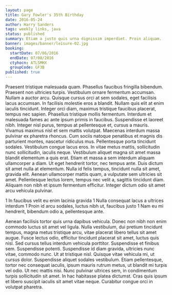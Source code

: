 ```yaml
---
layout: page
title: Gary Fowler's 35th Birthday
date: 2016-05-24
author: Harry Sanders
tags: weekly links, java
status: published
summary: Etiam a justo quis urna dignissim imperdiet. Proin aliquam.
banner: images/banner/leisure-02.jpg
booking:
  startDate: 07/06/2016
  endDate: 07/08/2016
  ctyhocn: ATLSMHX
  groupCode: GF3B
published: true
---
```

Praesent tristique malesuada quam. Phasellus faucibus fringilla bibendum. Praesent non ultricies turpis. Vestibulum ornare fermentum accumsan. Nullam a auctor arcu. Quisque cursus orci at sem sodales, eget facilisis lacus accumsan. In facilisis molestie eros a blandit. Nullam quis elit at enim iaculis tincidunt. Integer orci diam, maximus tristique faucibus placerat, tempus nec sapien. Phasellus tristique mollis fermentum. Interdum et malesuada fames ac ante ipsum primis in faucibus. Suspendisse et laoreet nibh. Integer nisl purus, tempus at pellentesque et, cursus a mauris.
Vivamus maximus nisl et sem mattis volutpat. Maecenas interdum massa pulvinar ex pharetra rhoncus. Cum sociis natoque penatibus et magnis dis parturient montes, nascetur ridiculus mus. Pellentesque porta tincidunt sodales. Vestibulum congue lacus eros. In vitae metus mattis, sollicitudin nunc sollicitudin, iaculis neque. Vestibulum aliquet magna sit amet massa blandit elementum a quis erat. Etiam et massa a sem interdum aliquam ullamcorper a diam. Ut eget hendrerit tortor, nec tempus ante. Duis dictum sit amet nulla at elementum. Nulla id felis tempus, tincidunt nulla sit amet, gravida elit. Aenean ullamcorper mattis quam, a vulputate sem ultricies sit amet. Pellentesque lectus lorem, tempus nec velit a, sagittis tincidunt diam. Aliquam non nibh et ipsum fermentum efficitur. Integer dictum odio sit amet arcu vehicula pulvinar.

1 In faucibus velit eu enim lacinia gravida
1 Nulla consequat lacus a ultrices interdum
1 Proin id arcu sodales, luctus nibh ut, faucibus justo
1 Nam eu mi hendrerit, bibendum odio a, pellentesque ante.

Aenean facilisis tortor quis urna dapibus vehicula. Donec non nibh non enim commodo luctus sit amet vel ligula. Nulla vestibulum, dui pretium tincidunt tempus, magna metus tristique arcu, vitae placerat libero tellus sit amet augue. Fusce lectus odio, efficitur tincidunt placerat sit amet, luctus quis nisl. Sed cursus tellus interdum vehicula porttitor. Suspendisse et finibus sem. Suspendisse potenti. Suspendisse id diam gravida, ultricies nunc vitae, commodo nunc.
Ut at tristique nisl. Quisque vitae vehicula mi, ut cursus dolor. Suspendisse aliquet sodales vestibulum. Etiam pellentesque, tortor nec consequat iaculis, ipsum mauris rutrum metus, ut blandit mi turpis vel odio. Ut nec mattis nisi. Nunc pulvinar ultrices sem, in condimentum turpis sollicitudin sit amet. In hac habitasse platea dictumst. Cras quis ipsum et libero suscipit iaculis sit amet vitae neque. Curabitur congue orci in volutpat pharetra.

